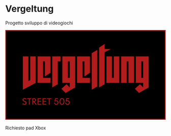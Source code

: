 # Vergeltung

Progetto sviluppo di videogiochi

![Test Image 1](https://github.com/RayCatcherS/Vergeltung/blob/main/esame%20sviluppo%20videogiochi%20artworks/format%20font%20ui/artworkLogo(Vergeltung).png?raw=true)

Richiesto pad Xbox
